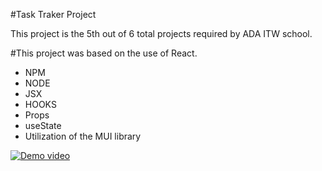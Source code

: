 #Task Traker Project

This project is the 5th out of 6 total projects required by ADA ITW school.

#This project was based on the use of React.

* NPM
* NODE
* JSX
* HOOKS
* Props
* useState
* Utilization of the MUI library


[![Demo video](https://img.youtube.com/vi/zfWtQcYe_2M/0.jpg)](https://www.youtube.com/watch?v=zfWtQcYe_2M)

